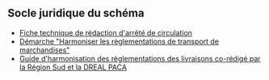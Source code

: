 <MenuSchema />

## Socle juridique du schéma
- [Fiche technique de rédaction d'arrêté de circulation](https://github.com/CEREMA/schema-arrete-permanent-circulation/blob/v0.7.1/ressources/fiche_technique_arrete_de_circulation_cle27195e-1.pdf)
- [Démarche "Harmoniser les règlementations de transport de marchandises"](https://www.metropolegrandparis.fr/sites/default/files/2021-02/Me%CC%81mo%202%20%2B%20guide%20pratique.pdf)
- [Guide d'harmonisation des règlementations des livraisons co-rédigé par la Région Sud et la DREAL PACA](https://github.com/CEREMA/schema-arrete-permanent-circulation/blob/v0.7.1/ressources/Guide%20Harmonisation%20des%20arr%C3%AAt%C3%A9s%20R%C3%A9gion%20PACA%202019.pdf)
